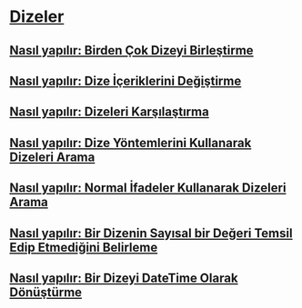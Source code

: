 # [Dizeler](index.md)
## [Nasıl yapılır: Birden Çok Dizeyi Birleştirme](how-to-concatenate-multiple-strings.md)
## [Nasıl yapılır: Dize İçeriklerini Değiştirme](how-to-modify-string-contents.md)
## [Nasıl yapılır: Dizeleri Karşılaştırma](how-to-compare-strings.md)
## [Nasıl yapılır: Dize Yöntemlerini Kullanarak Dizeleri Arama](how-to-search-strings-using-string-methods.md)
## [Nasıl yapılır: Normal İfadeler Kullanarak Dizeleri Arama](how-to-search-strings-using-regular-expressions.md)
## [Nasıl yapılır: Bir Dizenin Sayısal bir Değeri Temsil Edip Etmediğini Belirleme](how-to-determine-whether-a-string-represents-a-numeric-value.md)
## [Nasıl yapılır: Bir Dizeyi DateTime Olarak Dönüştürme](how-to-convert-a-string-to-a-datetime.md)
